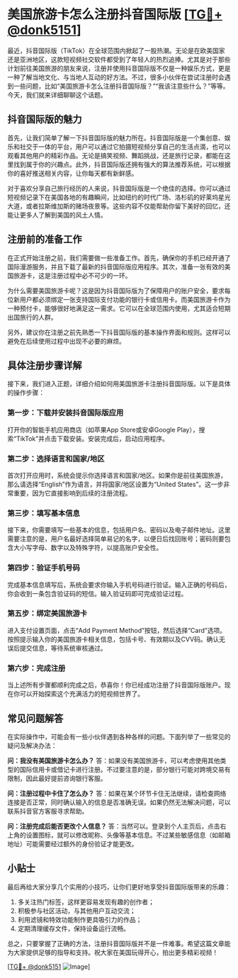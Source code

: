 # 美国旅游卡怎么注册抖音国际版 [[TG💪+ @donk5151](https://t.me/s/donk5151)]

最近，抖音国际版（TikTok）在全球范围内掀起了一股热潮。无论是在欧美国家还是亚洲地区，这款短视频社交软件都受到了年轻人的热烈追捧。尤其是对于那些计划前往美国旅游的朋友来说，注册并使用抖音国际版不仅是一种娱乐方式，更是一种了解当地文化、与当地人互动的好方法。不过，很多小伙伴在尝试注册时会遇到一些问题，比如“美国旅游卡怎么注册抖音国际版？”“我该注意些什么？”等等。今天，我们就来详细聊聊这个话题。

## 抖音国际版的魅力

首先，让我们简单了解一下抖音国际版的魅力所在。抖音国际版是一个集创意、娱乐和社交于一体的平台，用户可以通过它拍摄短视频分享自己的生活点滴，也可以观看其他用户的精彩作品。无论是搞笑视频、舞蹈挑战，还是旅行记录，都能在这里找到属于你的兴趣点。此外，抖音国际版还拥有强大的算法推荐系统，可以根据你的喜好推送相关内容，让你每天都有新鲜感。

对于喜欢分享自己旅行经历的人来说，抖音国际版是一个绝佳的选择。你可以通过短视频记录下在美国各地的有趣瞬间，比如纽约的时代广场、洛杉矶的好莱坞星光大道，或者拉斯维加斯的赌场夜景等。这些内容不仅能帮助你留下美好的回忆，还能让更多人了解到美国的风土人情。

## 注册前的准备工作

在正式开始注册之前，我们需要做一些准备工作。首先，确保你的手机已经开通了国际漫游服务，并且下载了最新的抖音国际版应用程序。其次，准备一张有效的美国旅游卡，这是注册过程中必不可少的一环。

为什么需要美国旅游卡呢？这是因为抖音国际版为了保障用户的账户安全，要求每位新用户都必须绑定一张支持国际支付功能的银行卡或信用卡。而美国旅游卡作为一种预付卡，能够很好地满足这一需求。它可以在全球范围内使用，尤其适合短期出国旅行的人群。

另外，建议你在注册之前先熟悉一下抖音国际版的基本操作界面和规则。这样可以避免在后续使用过程中出现不必要的麻烦。

## 具体注册步骤详解

接下来，我们进入正题，详细介绍如何用美国旅游卡注册抖音国际版。以下是具体的操作步骤：

### 第一步：下载并安装抖音国际版应用
打开你的智能手机应用商店（如苹果App Store或安卓Google Play），搜索“TikTok”并点击下载安装。安装完成后，启动应用程序。

### 第二步：选择语言和国家/地区
首次打开应用时，系统会提示你选择语言和国家/地区。如果你是前往美国旅游，那么请选择“English”作为语言，并将国家/地区设置为“United States”。这一步非常重要，因为它直接影响到后续的注册流程。

### 第三步：填写基本信息
接下来，你需要填写一些基本的信息，包括用户名、密码以及电子邮件地址。这里需要注意的是，用户名最好选择简单易记的名字，以便日后找回账号；密码则要包含大小写字母、数字以及特殊字符，以提高账户安全性。

### 第四步：验证手机号码
完成基本信息填写后，系统会要求你输入手机号码进行验证。输入正确的号码后，你会收到一条包含验证码的短信。输入验证码即可完成验证过程。

### 第五步：绑定美国旅游卡
进入支付设置页面，点击“Add Payment Method”按钮，然后选择“Card”选项。按照提示输入你的美国旅游卡相关信息，包括卡号、有效期以及CVV码。确认无误后提交信息，等待系统审核通过。

### 第六步：完成注册
当上述所有步骤都顺利完成之后，恭喜你！你已经成功注册了抖音国际版账户。现在你可以开始探索这个充满活力的短视频世界了。

## 常见问题解答

在实际操作中，可能会有一些小伙伴遇到各种各样的问题。下面列举了一些常见的疑问及解决办法：

**问：我没有美国旅游卡怎么办？**
答：如果没有美国旅游卡，可以考虑使用其他类型的国际信用卡或借记卡进行注册。不过要注意的是，部分银行可能对跨境交易有限制，因此最好提前咨询银行客服。

**问：注册过程中卡住了怎么办？**
答：如果在某个环节卡住无法继续，请检查网络连接是否正常，同时确认输入的信息是否准确无误。如果仍然无法解决问题，可以联系抖音官方客服寻求帮助。

**问：注册完成后能否更改个人信息？**
答：当然可以。登录到个人主页后，点击右上角的设置图标，就可以修改昵称、头像等基本信息。不过某些敏感信息（如邮箱地址）可能需要经过额外的身份验证才能更改。

## 小贴士

最后再给大家分享几个实用的小技巧，让你们更好地享受抖音国际版带来的乐趣：

1. 多关注热门标签，这样更容易发现有趣的创作者；
2. 积极参与社区活动，与其他用户互动交流；
3. 利用滤镜和特效功能制作更具吸引力的作品；
4. 定期清理缓存文件，保持设备运行流畅。

总之，只要掌握了正确的方法，注册抖音国际版并不是一件难事。希望这篇文章能为大家提供足够的指导和支持。祝大家在美国玩得开心，拍出更多精彩视频！

[[TG💪+ @donk5151](https://t.me/s/donk5151) ![Image](https://i.postimg.cc/rwNCRYN7/Snipaste-2025-04-30-17-27-05.png)]